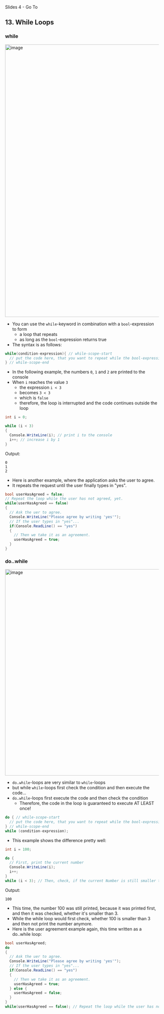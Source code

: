 Slides 4 - Go To

## 13. While Loops
### while
<img width="893" alt="image" src="https://user-images.githubusercontent.com/7360266/135168452-01a877f2-47b4-480e-9169-e0bf70870248.png">

- You can use the `while`-keyword in combination with a `bool`-expression to form
  - a loop that repeats
  - as long as the `bool`-expression returns true
- The syntax is as follows:
```cs
while(condition-expression){ // while-scope-start
  // put the code here, that you want to repeat while the bool-expression is true
} // while-scope-end
```
- In the following example, the numbers `0`, `1` and `2` are printed to the console
- When `i` reaches the value `3`
  - the expression `i < 3` 
  - becomes `3 < 3` 
  - which is `false`
  - therefore, the loop is interrupted and the code continues outside the loop
```cs
int i = 0;

while (i < 3)
{
  Console.WriteLine(i); // print i to the console
  i++; // increase i by 1
}
```
Output:
```
0
1
2
```
- Here is another example, where the application asks the user to agree.
- It repeats the request until the user finally types in "yes".
```cs
bool userHasAgreed = false;
// Repeat the loop while the user has not agreed, yet.
while(userHasAgreed == false)
{
  // Ask the uer to agree.
  Console.WriteLine("Please agree by writing 'yes'");
  // If the user types in "yes"...
  if(Console.ReadLine() == "yes")
  {
    // Then we take it as an agreement.
    userHasAgreed = true;
  }
}
```

### do..while
<img width="676" alt="image" src="https://user-images.githubusercontent.com/7360266/135168888-ef629d4b-5567-43a5-a3a7-fd06535ecc25.png">

- `do`..`while`-loops are very similar to `while`-loops
- but while `while`-loops first check the condition and then execute the code...
- `do`..`while`-loops first execute the code and then check the condition
  - Therefore, the code in the loop is guaranteed to execute AT LEAST once!
```cs
do { // while-scope-start
  // put the code here, that you want to repeat while the bool-expression is true
} // while-scope-end 
while (condition-expression); 
```
- This example shows the difference pretty well:
```cs
int i = 100;

do {
  // First, print the current number
  Console.WriteLine(i);
  i++;
}
while (i < 3); // Then, check, if the current Number is still smaller than 3. If not, interrupt.
```

Output:
```
100
```
- This time, the number 100 was still printed, because it was printed first, and then it was checked, whether it's smaller than 3.
- While the while loop would first check, whether 100 is smaller than 3 and then not print the number anymore.
- Here is the user agreement example again, this time written as a do..while loop:
```cs
bool userHasAgreed;
do
{
  // Ask the uer to agree.
  Console.WriteLine("Please agree by writing 'yes'");
  // If the user types in "yes"...
  if(Console.ReadLine() == "yes")
  {
    // Then we take it as an agreement.
    userHasAgreed = true;
  } else {
    userHasAgreed = false;  
  }
}
while(userHasAgreed == false); // Repeat the loop while the user has not agreed, yet.
```
